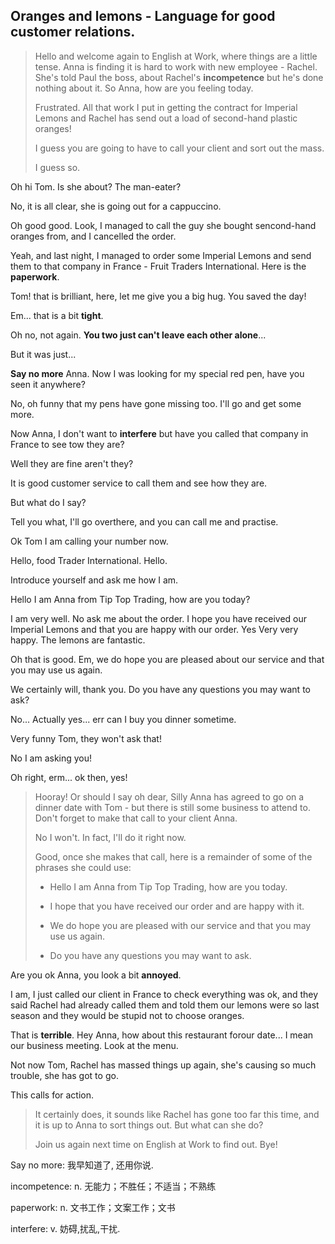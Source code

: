 ## Oranges and lemons - Language for good customer relations.

> Hello and welcome again to English at Work, where things are a little tense. Anna is finding it is hard to work with new employee - Rachel. She's told Paul the boss, about Rachel's **incompetence** but he's done nothing about it. So Anna, how are you feeling today.
> 
> Frustrated. All that work I put in getting the contract for Imperial Lemons and Rachel has send out a load of second-hand plastic oranges! 
> 
> I guess you are going to have to call your client and sort out the mass. 
> 
> I guess so. 

Oh hi Tom. Is she about? The man-eater?

No, it is all clear, she is going out for a cappuccino. 

Oh good good. Look, I managed to call the guy she bought sencond-hand oranges from, and I cancelled the order. 

Yeah, and last night, I managed to order some Imperial Lemons and send them to that company in France - Fruit Traders International. Here is the **paperwork**. 

Tom! that is brilliant, here, let me give you a big hug. You saved the day!

Em... that is a bit **tight**.

Oh no, not again. **You two just can't leave each other alone**...

But it was just...

**Say no more** Anna. Now I was looking for my special red pen, have you seen it anywhere? 

No, oh funny that my pens have gone missing too. I'll go and get some more.

Now Anna, I don't want to **interfere** but have you called that company in France to see tow they are? 

Well they are fine aren't they? 

It is good customer service to call them and see how they are. 

But what do I say?

Tell you what, I'll go overthere, and you can call me and practise.

Ok Tom I am calling your number now. 

Hello, food Trader International. Hello.

Introduce yourself and ask me how I am.

Hello I am Anna from Tip Top Trading, how are you today?

I am very well. No ask me about the order. I hope you have received our Imperial Lemons and that you are happy with our order. Yes Very very happy. The lemons are fantastic. 

Oh that is good. Em, we do hope you are pleased about our service and that you may use us again. 

We certainly will, thank you. Do you have any questions you may want to ask?

No... Actually yes... err can I buy you dinner sometime. 

Very funny Tom, they won't ask that!

No I am asking you! 

Oh right, erm... ok then, yes! 

> Hooray! Or should I say oh dear, Silly Anna has agreed to go on a dinner date with Tom - but there is still some business to attend to. Don't forget to make that call to your client Anna.
> 
> No I won't. In fact, I'll do it right now. 
> 
> Good, once she makes that call, here is a remainder of some of the phrases she could use:
> 
> * Hello I am Anna from Tip Top Trading, how are you today.
> 
> * I hope that you have received our order and are happy with it. 
> 
> * We do hope you are pleased with our service and that you may use us again.
> 
> * Do you have any questions you may want to ask. 

Are you ok Anna, you look a bit **annoyed**. 

I am, I just called our client in France to check everything was ok, and they said Rachel had already called them and told them our lemons were so last season and they would be stupid not to choose oranges.

That is **terrible**. Hey Anna, how about this restaurant forour date... I mean our business meeting. Look at the menu.

Not now Tom, Rachel has massed things up again, she's causing so much trouble, she has got to go. 

This calls for action.

> It certainly does, it sounds like Rachel has gone too far this time, and it is up to Anna to sort things out. But what can she do? 
> 
> Join us again next time on English at Work to find out. Bye!

Say no more: 我早知道了, 还用你说.

incompetence: n. 无能力；不胜任；不适当；不熟练

paperwork: n. 文书工作；文案工作；文书

interfere: v. 妨碍,扰乱,干扰.
